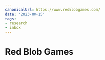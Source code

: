 ```yaml
---
canonicalUrl: https://www.redblobgames.com/
date: '2023-08-15'
tags:
- research
- inbox
---
```


# Red Blob Games